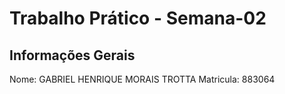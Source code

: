 # Trabalho Prático - Semana-02

## Informações Gerais
Nome: GABRIEL HENRIQUE MORAIS TROTTA
Matricula: 883064




